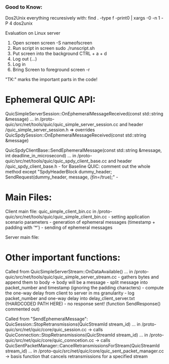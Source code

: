 ### Good to Know:
Dos2Unix everything recuresively with: find . -type f -print0 | xargs -0 -n 1 -P 4 dos2unix 

Evaluation on Linux server 
1. Open screen
	screen -S nameofscreen
2. Run script in screen 
	sudo ./runscript.sh
3. Put screen into the background
	CTRL + a + d
4. Log out
 (...)
5. Log in
6. Bring Screen to foreground
	screen -r


"TK:" marks the important parts in the code!



# Ephemeral QUIC API:

QuicSimpleServerSession::OnEphemeralMessageReceived(const std::string &message)
 ... in /proto-quic/src/net/tools/quic/quic_simple_server_session.cc and header /quic_simple_server_session.h
 => overrides QuicSpdySession::OnEphemeralMessageReceived(const std::string &message)


QuicSpdyClientBase::SendEphemeralMessage(const std::string &message, int deadline_in_microsecond)
 ... in /proto-quic/src/net/tools/quic/quic_spdy_client_base.cc and header /quic_spdy_client_base.h
	- for Baseline QUIC: comment out the whole method except 
						"SpdyHeaderBlock dummy_header;
						 SendRequest(dummy_header, message, /*fin=*/true);"
	- 
 

# Main Files:

Client main file: quic_simple_client_bin.cc in /proto-quic/src/net/tools/quic/quic_simple_client_bin.cc
	- setting application scenario parameters
	- generation of ephemeral messages (timestamp + padding with '*')
	- sending of ephemeral messages

Server main file: 


# Other important functions:

Called from 
QuicSimpleServerStream::OnDataAvailable()
... in /proto-quic/src/net/tools/quic/quic_simple_server_stream.cc
	- gathers bytes and append them to body -> body will be a message 
	- split message into packet_number and timestamp (ignoring the padding characters)
	- compute the one-way delay from client to server in ms granularity
	- log packet_number and one-way delay into delay_client_server.txt (!HARDCODED PATH HERE)
	- no response sent! (function SendResponse() commented out)
 
 
 Called from "SendEphemeralMessage":
 QuicSession::StopRetransmissions(QuicStreamId stream_id)
 ... in /proto-quic/src/net/quic/core/quic_session.cc 
 ->	calls QuicConnection::StopRetransmissions(QuicStreamId stream_id)
		... in /proto-quic/src/net/quic/core/quic_conncetion.cc
		->	calls QuicSentPacketManager::CancelRetransmissionsForStream(QuicStreamId stream_id)
				... in /proto-quic/src/net/quic/core/quic_sent_packet_manager.cc 
				-> basis function that cancels retransmissions for a specified stream
			
			
			
